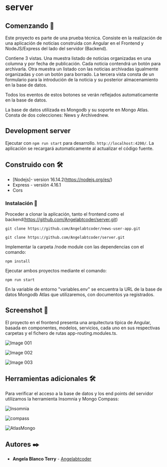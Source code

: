# server

## Comenzando 🚀

Este proyecto es parte de una prueba técnica. Consiste en la realización de una aplicación de noticias construida con Angular en el Frontend y NodeJS/Express del lado del servidor (Backend). 


Contiene 3 vistas. Una muestra listado de noticias organizadas en una columna y por fecha de publicación. Cada noticia contendrá un botón para archivarla. Otra muestra un listado con las noticias archivadas igualmente organizadas y con un botón para borrado. La tercera vista consta de un formulario para la introdución de la noticia y su posterior almacenamiento en la base de datos.

Todos los eventos de estos botones se verán reflejados automaticamente en la base de datos.

La base de datos utilizada es Mongodb y su soporte en Mongo Atlas. Consta de dos colecciones: News y Archivednew.


## Development server

Ejecutar con  `npm run start` para desarrollo.  `http://localhost:4200/`. La aplicación se recargará automaticamente al actualizar el código fuente.

## Construido con 🛠️

* [Nodejs]- version 16.14.2(https://nodejs.org/es/)
* Express - versión 4.16.1
* Cors
 
### Instalación 🔧

Proceder a clonar la aplicación, tanto el frontend como el backend(https://github.com/Angelabtcoder/server.git)

```
git clone https://github.com/Angelabtcoder/news-user-app.git
```

```
git clone https://github.com/Angelabtcoder/server.git
```

Implementar la carpeta /node module con las dependencias con el comando:

```
npm install
```

Ejecutar ambos proyectos mediante el comando:

```
npm run start
```
En la variable de entorno "variables.env" se encuentra la URL de la base de datos Mongodb Atlas que utilizaremos, con documentos ya registrados.


## Screenshot 📖

El proyecto en el frontend presenta una arquitectura típica de Angular, basada en componentes, modelos, servicios, cada uno en sus respectivas carpetas
y el fichero de rutas app-routing.modules.ts.

![Image 001](https://user-images.githubusercontent.com/77165242/165515964-34c7bb99-a988-440e-a621-906a24b63a1e.jpg)

![Image 002](https://user-images.githubusercontent.com/77165242/165515975-e87d3170-5c8a-4962-94f2-5a5267f97c4b.jpg)

![Image 003](https://user-images.githubusercontent.com/77165242/165515994-3c7d0fa2-556d-49dd-92eb-cd70b4a6ffda.jpg)




## Herramientas adicionales 🛠️

Para verificar el acceso a la base de datos y los end points del servidor utilizamos la herramienta Insomnia y Mongo Compass:

![Insomnia](https://user-images.githubusercontent.com/77165242/165515654-d51325ca-27fe-4f17-8f65-9c13e0ef0968.jpg)

![compass](https://user-images.githubusercontent.com/77165242/165515790-a4d3a7be-afa1-48f0-9a54-33b782051009.jpg)

![AtlasMongo](https://user-images.githubusercontent.com/77165242/165515850-767ca91a-04fa-4fd3-b4fe-1911af024b69.jpg)


## Autores ✒️

* **Angela Blanco Terry** - [Angelabtcoder](https://github.com/Angelabtcoder)

